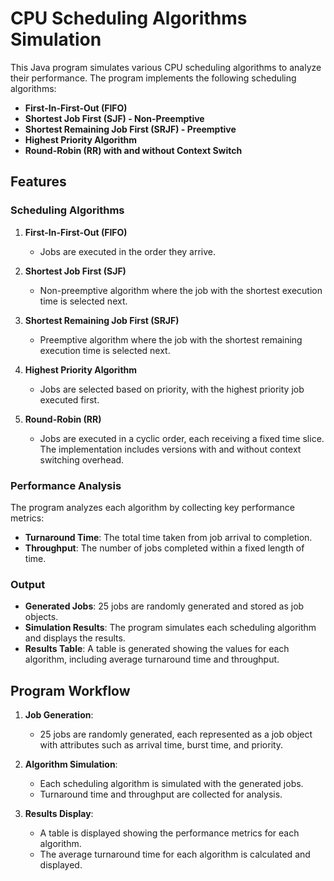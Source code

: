 # CPU Scheduling Algorithms Simulation

This Java program simulates various CPU scheduling algorithms to analyze their performance. The program implements the following scheduling algorithms:

- **First-In-First-Out (FIFO)**
- **Shortest Job First (SJF) - Non-Preemptive**
- **Shortest Remaining Job First (SRJF) - Preemptive**
- **Highest Priority Algorithm**
- **Round-Robin (RR) with and without Context Switch**

## Features

### Scheduling Algorithms

1. **First-In-First-Out (FIFO)**
    - Jobs are executed in the order they arrive.
    
2. **Shortest Job First (SJF)**
    - Non-preemptive algorithm where the job with the shortest execution time is selected next.
    
3. **Shortest Remaining Job First (SRJF)**
    - Preemptive algorithm where the job with the shortest remaining execution time is selected next.
    
4. **Highest Priority Algorithm**
    - Jobs are selected based on priority, with the highest priority job executed first.
    
5. **Round-Robin (RR)**
    - Jobs are executed in a cyclic order, each receiving a fixed time slice. The implementation includes versions with and without context switching overhead.

### Performance Analysis

The program analyzes each algorithm by collecting key performance metrics:

- **Turnaround Time**: The total time taken from job arrival to completion.
- **Throughput**: The number of jobs completed within a fixed length of time.

### Output

- **Generated Jobs**: 25 jobs are randomly generated and stored as job objects.
- **Simulation Results**: The program simulates each scheduling algorithm and displays the results.
- **Results Table**: A table is generated showing the values for each algorithm, including average turnaround time and throughput.

## Program Workflow

1. **Job Generation**: 
    - 25 jobs are randomly generated, each represented as a job object with attributes such as arrival time, burst time, and priority.
    
2. **Algorithm Simulation**:
    - Each scheduling algorithm is simulated with the generated jobs.
    - Turnaround time and throughput are collected for analysis.

3. **Results Display**:
    - A table is displayed showing the performance metrics for each algorithm.
    - The average turnaround time for each algorithm is calculated and displayed.
